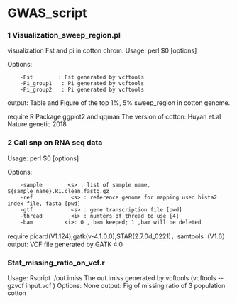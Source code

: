 # GWAS_script

### 1 Visualization_sweep_region.pl
visualization Fst and pi in cotton chrom.
Usage: perl $0 [options]

Options:
        
        -Fst        : Fst generated by vcftools      
        -Pi_group1   : Pi generated by vcftools       
        -Pi_group2   : Pi generated by vcftools

output: Table and Figure of the top 1%, 5% sweep_region in cotton genome.

require R Package ggplot2 and qqman
The version of cotton: Huyan et.al Nature genetic 2018 


### 2 Call snp on RNA seq data

Usage: perl $0 [options]

Options:
        
        -sample        <s> : list of sample name, ${sample_name}.R1.clean.fastq.gz
        -ref            <s> : reference genome for mapping used hista2 index file, fasta [pwd]
        -gtf            <s> : gene transcription file [pwd]
        -thread         <i> : numters of thread to use [4]
        -bam          <i>: 0 , bam keeped; 1 ,bam will be deleted
require picard(V1.124),gatk(v-4.1.0.0),STAR(2.7.0d_0221)，samtools（V1.6）
output: VCF file generated by GATK 4.0


### Stat_missing_ratio_on_vcf.r
Usage: Rscript ./out.imiss
The out.imiss generated by vcftools (vcftools --gzvcf input.vcf )
Options: None
output: Fig of missing ratio of 3 population cotton
